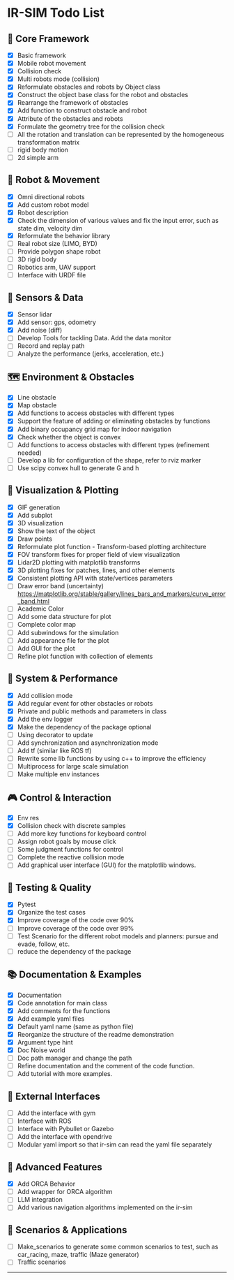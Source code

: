 # IR-SIM Todo List

## 🎯 Core Framework
- [x] Basic framework
- [x] Mobile robot movement
- [x] Collision check
- [x] Multi robots mode (collision)
- [x] Reformulate obstacles and robots by Object class
- [x] Construct the object base class for the robot and obstacles
- [x] Rearrange the framework of obstacles
- [x] Add function to construct obstacle and robot
- [x] Attribute of the obstacles and robots
- [x] Formulate the geometry tree for the collision check
- [ ] All the rotation and translation can be represented by the homogeneous transformation matrix
- [ ] rigid body motion
- [ ] 2d simple arm

## 🤖 Robot & Movement
- [x] Omni directional robots
- [x] Add custom robot model
- [x] Robot description
- [x] Check the dimension of various values and fix the input error, such as state dim, velocity dim
- [x] Reformulate the behavior library
- [ ] Real robot size (LIMO, BYD)
- [ ] Provide polygon shape robot
- [ ] 3D rigid body
- [ ] Robotics arm, UAV support
- [ ] Interface with URDF file

## 📡 Sensors & Data
- [x] Sensor lidar
- [x] Add sensor: gps, odometry
- [x] Add noise (diff)
- [ ] Develop Tools for tackling Data. Add the data monitor
- [ ] Record and replay path
- [ ] Analyze the performance (jerks, acceleration, etc.)

## 🗺️ Environment & Obstacles
- [x] Line obstacle
- [x] Map obstacle
- [x] Add functions to access obstacles with different types
- [x] Support the feature of adding or eliminating obstacles by functions
- [x] Add binary occupancy grid map for indoor navigation
- [x] Check whether the object is convex
- [ ] Add functions to access obstacles with different types (refinement needed)
- [ ] Develop a lib for configuration of the shape, refer to rviz marker
- [ ] Use scipy convex hull to generate G and h

## 🎨 Visualization & Plotting
- [x] GIF generation
- [x] Add subplot
- [x] 3D visualization
- [x] Show the text of the object
- [x] Draw points
- [x] Reformulate plot function - Transform-based plotting architecture
- [x] FOV transform fixes for proper field of view visualization
- [x] Lidar2D plotting with matplotlib transforms
- [x] 3D plotting fixes for patches, lines, and other elements
- [x] Consistent plotting API with state/vertices parameters
- [ ] Draw error band (uncertainty) https://matplotlib.org/stable/gallery/lines_bars_and_markers/curve_error_band.html
- [ ] Academic Color
- [ ] Add some data structure for plot
- [ ] Complete color map
- [ ] Add subwindows for the simulation
- [ ] Add appearance file for the plot
- [ ] Add GUI for the plot
- [ ] Refine plot function with collection of elements

## 🔧 System & Performance
- [x] Add collision mode
- [x] Add regular event for other obstacles or robots
- [x] Private and public methods and parameters in class
- [x] Add the env logger
- [x] Make the dependency of the package optional
- [ ] Using decorator to update
- [ ] Add synchronization and asynchronization mode
- [ ] Add tf (similar like ROS tf)
- [ ] Rewrite some lib functions by using c++ to improve the efficiency
- [ ] Multiprocess for large scale simulation
- [ ] Make multiple env instances

## 🎮 Control & Interaction
- [x] Env res
- [x] Collision check with discrete samples
- [ ] Add more key functions for keyboard control
- [ ] Assign robot goals by mouse click
- [ ] Some judgment functions for control
- [ ] Complete the reactive collision mode
- [ ] Add graphical user interface (GUI) for the matplotlib windows.  

## 🧪 Testing & Quality
- [x] Pytest
- [x] Organize the test cases
- [x] Improve coverage of the code over 90%
- [ ] Improve coverage of the code over 99%
- [ ] Test Scenario for the different robot models and planners: pursue and evade, follow, etc.
- [ ] reduce the dependency of the package

## 📚 Documentation & Examples
- [x] Documentation
- [x] Code annotation for main class
- [x] Add comments for the functions
- [x] Add example yaml files
- [x] Default yaml name (same as python file)
- [x] Reorganize the structure of the readme demonstration
- [x] Argument type hint
- [x] Doc Noise world
- [ ] Doc path manager and change the path
- [ ] Refine documentation and the comment of the code function. 
- [ ] Add tutorial with more examples. 

## 🔗 External Interfaces
- [ ] Add the interface with gym
- [ ] Interface with ROS
- [ ] Interface with Pybullet or Gazebo
- [ ] Add the interface with opendrive
- [ ] Modular yaml import so that ir-sim can read the yaml file separately

## 🧠 Advanced Features
- [x] Add ORCA Behavior
- [ ] Add wrapper for ORCA algorithm
- [ ] LLM integration
- [ ] Add various navigation algorithms implemented on the ir-sim

## 🚗 Scenarios & Applications
- [ ] Make_scenarios to generate some common scenarios to test, such as car_racing, maze, traffic (Maze generator)
- [ ] Traffic scenarios

---


